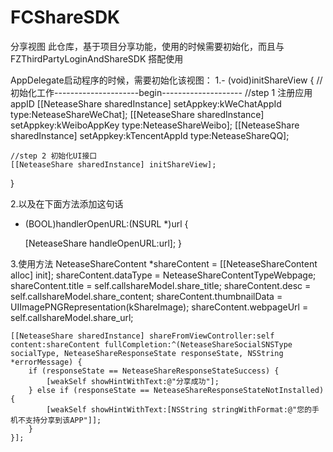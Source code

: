 # FCShareSDK
分享视图
此仓库，基于项目分享功能，使用的时候需要初始化，而且与FZThirdPartyLoginAndShareSDK 搭配使用


AppDelegate启动程序的时候，需要初始化该视图：
1.- (void)initShareView
{
    //初始化工作---------------------begin--------------------
    //step 1 注册应用appID
    [[NeteaseShare sharedInstance] setAppkey:kWeChatAppId type:NeteaseShareWeChat];
    [[NeteaseShare sharedInstance] setAppkey:kWeiboAppKey type:NeteaseShareWeibo];
    [[NeteaseShare sharedInstance] setAppkey:kTencentAppId type:NeteaseShareQQ];
    
    //step 2 初始化UI接口
    [[NeteaseShare sharedInstance] initShareView];
}

2.以及在下面方法添加这句话
- (BOOL)handlerOpenURL:(NSURL *)url {
    
    [NeteaseShare handleOpenURL:url];
}

3.使用方法
  NeteaseShareContent *shareContent = [[NeteaseShareContent alloc] init];
    shareContent.dataType = NeteaseShareContentTypeWebpage;
    shareContent.title = self.callshareModel.share_title;
    shareContent.desc = self.callshareModel.share_content;
    shareContent.thumbnailData = UIImagePNGRepresentation(kShareImage);
    shareContent.webpageUrl = self.callshareModel.share_url;
    
    [[NeteaseShare sharedInstance] shareFromViewController:self content:shareContent fullCompletion:^(NeteaseShareSocialSNSType socialType, NeteaseShareResponseState responseState, NSString *errorMessage) {
        if (responseState == NeteaseShareResponseStateSuccess) {
            [weakSelf showHintWithText:@"分享成功"];
        } else if (responseState == NeteaseShareResponseStateNotInstalled) {
            [weakSelf showHintWithText:[NSString stringWithFormat:@"您的手机不支持分享到该APP"]];
        }
    }];
    
